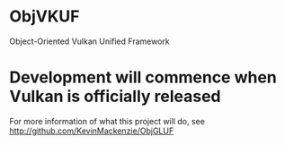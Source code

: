 # ObjVKUF
Object-Oriented Vulkan Unified Framework

# Development will commence when Vulkan is officially released
For more information of what this project will do, see http://github.com/KevinMackenzie/ObjGLUF
